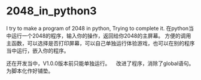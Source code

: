 # 2048_in_python3
I try to make a program of 2048 in python, Trying to complete it.
在python当中运行一个2048的程序，输入你的操作，返回给你2048的主屏幕。
方便的调用主函数，可以选择是否打印屏幕，可以自己单独运行体验游戏，也可以在别的程序当中运行，嵌入你的程序。

还在开发当中，V1.0.0版本前只能单独运行。
    改进了程序，消除了global语句。为脚本化作好铺垫。

